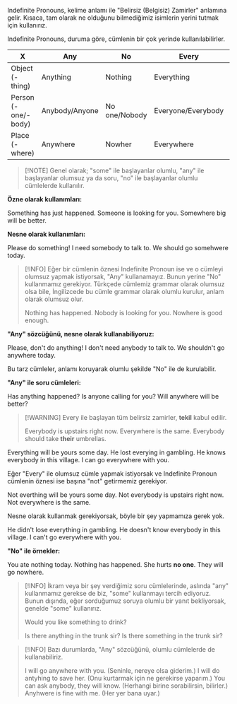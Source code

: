 Indefinite Pronouns, kelime anlamı ile "Belirsiz (Belgisiz) Zamirler" anlamına gelir. Kısaca, tam olarak ne olduğunu bilmediğimiz isimlerin yerini tutmak için kullanırız.

Indefinite Pronouns, duruma göre, cümlenin bir çok yerinde kullanılabilirler. 

| X                   | Any            | No            | Every              | Some             |
| ------------------- | -------------- | ------------- | ------------------ | ---------------- |
| Object (-thing)     | Anything       | Nothing       | Everything         | Something        |
| Person (-one/-body) | Anybody/Anyone | No one/Nobody | Everyone/Everybody | Someone/Somebody |
| Place (-where)      | Anywhere       | Nowher        | Everywhere         | Somewhere        | 

> [!NOTE] Genel olarak; "some" ile başlayanlar olumlu, "any" ile başlayanlar olumsuz ya da soru, "no" ile başlayanlar olumlu cümlelerde kullanılır.

**Özne olarak kullanımları:**

Something has just happened.
Someone is looking for you.
Somewhere big will be better.

**Nesne olarak kullanımları:**

Please do something!
I need somebody to talk to.
We should go somehwere today.

> [!INFO]  Eğer bir cümlenin öznesi Indefinite Pronoun ise ve o cümleyi olumsuz yapmak istiyorsak, "Any" kullanamayız. Bunun yerine "No" kullanmamız gerekiyor. Türkçede cümlemiz grammar olarak olumsuz olsa bile, İngilizcede bu cümle grammar olarak olumlu kurulur, anlam olarak olumsuz olur. 
> 
> Nothing has happened.
> Nobody is looking for you.
> Nowhere is good enough.

**"Any" sözcüğünü, nesne olarak kullanabiliyoruz:**

Please, don't do anything!
I don't need anybody to talk to.
We shouldn't go anywhere today.

Bu tarz cümleler, anlamı koruyarak olumlu şekilde "No" ile de kurulabilir.

**"Any" ile soru cümleleri:**

Has anything happened?
Is anyone calling for you?
Will anywhere will be better?

> [!WARNING] Every ile başlayan tüm belirsiz zamirler, **tekil** kabul edilir.
> 
> Everybody is upstairs right now.
> Everywhere is the same.
> Everybody should take **their** umbrellas.

Everything will be yours some day.
He lost everying in gambling.
He knows everybody in this village.
I can go everywhere with you.

Eğer "Every" ile olumsuz cümle yapmak istiyorsak ve Indefinite Pronoun cümlenin öznesi ise başına "not" getirmemiz gerekiyor.

Not everthing will be yours some day.
Not everybody is upstairs right now.
Not everywhere is the same.

Nesne olarak kullanmak gerekiyorsak, böyle bir şey yapmamıza gerek yok.

He didn't lose everything in gambling.
He doesn't know everybody in this village.
I can't go everywhere with you.

**"No" ile örnekler:**

You ate nothing today.
Nothing has happened.
She hurts **no one**.
They will go nowhere.

> [!INFO] İkram veya bir şey verdiğimiz soru cümlelerinde, aslında "any" kullanmamız gerekse de biz, "some" kullanmayı tercih ediyoruz. Bunun dışında, eğer sorduğumuz soruya olumlu bir yanıt bekliyorsak, genelde "some" kullanırız.
> 
> Would you like something to drink?
> 
> Is there anything in the trunk sir?
> Is there something in the trunk sir?

> [!INFO] Bazı durumlarda, "Any" sözcüğünü, olumlu cümlelerde de kullanabiliriz.
> 
> I will go anywhere with you. (Seninle, nereye olsa giderim.)
> I will do antyhing to save her. (Onu kurtarmak için ne gerekirse yaparım.)
> You can ask anybody, they will know. (Herhangi birine sorabilirsin, bilirler.)
> Anyhwere is fine with me. (Her yer bana uyar.)
